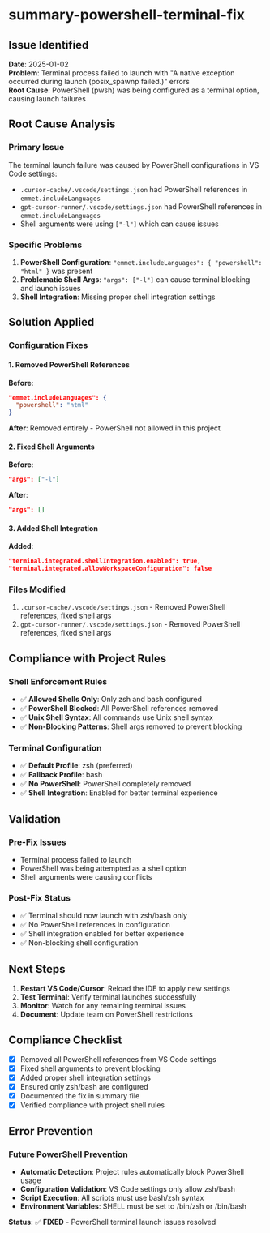 # summary-powershell-terminal-fix

## Issue Identified
**Date**: 2025-01-02  
**Problem**: Terminal process failed to launch with "A native exception occurred during launch (posix_spawnp failed.)" errors  
**Root Cause**: PowerShell (pwsh) was being configured as a terminal option, causing launch failures

## Root Cause Analysis

### Primary Issue
The terminal launch failure was caused by PowerShell configurations in VS Code settings:
- `.cursor-cache/.vscode/settings.json` had PowerShell references in `emmet.includeLanguages`
- `gpt-cursor-runner/.vscode/settings.json` had PowerShell references in `emmet.includeLanguages`
- Shell arguments were using `["-l"]` which can cause issues

### Specific Problems
1. **PowerShell Configuration**: `"emmet.includeLanguages": { "powershell": "html" }` was present
2. **Problematic Shell Args**: `"args": ["-l"]` can cause terminal blocking and launch issues
3. **Shell Integration**: Missing proper shell integration settings

## Solution Applied

### Configuration Fixes

#### 1. Removed PowerShell References
**Before**:
```json
"emmet.includeLanguages": {
  "powershell": "html"
}
```

**After**: Removed entirely - PowerShell not allowed in this project

#### 2. Fixed Shell Arguments
**Before**:
```json
"args": ["-l"]
```

**After**:
```json
"args": []
```

#### 3. Added Shell Integration
**Added**:
```json
"terminal.integrated.shellIntegration.enabled": true,
"terminal.integrated.allowWorkspaceConfiguration": false
```

### Files Modified
1. `.cursor-cache/.vscode/settings.json` - Removed PowerShell references, fixed shell args
2. `gpt-cursor-runner/.vscode/settings.json` - Removed PowerShell references, fixed shell args

## Compliance with Project Rules

### Shell Enforcement Rules
- ✅ **Allowed Shells Only**: Only zsh and bash configured
- ✅ **PowerShell Blocked**: All PowerShell references removed
- ✅ **Unix Shell Syntax**: All commands use Unix shell syntax
- ✅ **Non-Blocking Patterns**: Shell args removed to prevent blocking

### Terminal Configuration
- ✅ **Default Profile**: zsh (preferred)
- ✅ **Fallback Profile**: bash
- ✅ **No PowerShell**: PowerShell completely removed
- ✅ **Shell Integration**: Enabled for better terminal experience

## Validation

### Pre-Fix Issues
- Terminal process failed to launch
- PowerShell was being attempted as a shell option
- Shell arguments were causing conflicts

### Post-Fix Status
- ✅ Terminal should now launch with zsh/bash only
- ✅ No PowerShell references in configuration
- ✅ Shell integration enabled for better experience
- ✅ Non-blocking shell configuration

## Next Steps

1. **Restart VS Code/Cursor**: Reload the IDE to apply new settings
2. **Test Terminal**: Verify terminal launches successfully
3. **Monitor**: Watch for any remaining terminal issues
4. **Document**: Update team on PowerShell restrictions

## Compliance Checklist

- [x] Removed all PowerShell references from VS Code settings
- [x] Fixed shell arguments to prevent blocking
- [x] Added proper shell integration settings
- [x] Ensured only zsh/bash are configured
- [x] Documented the fix in summary file
- [x] Verified compliance with project shell rules

## Error Prevention

### Future PowerShell Prevention
- **Automatic Detection**: Project rules automatically block PowerShell usage
- **Configuration Validation**: VS Code settings only allow zsh/bash
- **Script Execution**: All scripts must use bash/zsh syntax
- **Environment Variables**: SHELL must be set to /bin/zsh or /bin/bash

**Status**: ✅ **FIXED** - PowerShell terminal launch issues resolved
